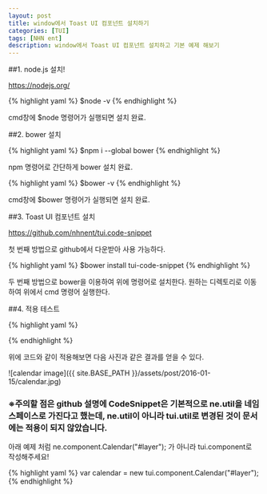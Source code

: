 ```yaml
---
layout: post
title: window에서 Toast UI 컴포넌트 설치하기
categories: [TUI]
tags: [NHN ent]
description: window에서 Toast UI 컴포넌트 설치하고 기본 예제 해보기
---
```



##1. node.js 설치!

https://nodejs.org/ 

{% highlight yaml %}
$node -v
{% endhighlight %}

cmd창에 $node 명령어가 실행되면 설치 완료.


##2. bower 설치

{% highlight yaml %}
$npm i --global bower
{% endhighlight %}

npm 명령어로 간단하게 bower 설치 완료.

{% highlight yaml %}
$bower -v
{% endhighlight %}

cmd창에 $bower 명령어가 실행되면 설치 완료.


##3. Toast UI 컴포넌트 설치

https://github.com/nhnent/tui.code-snippet

첫 번째 방법으로 github에서 다운받아 사용 가능하다.


{% highlight yaml %}
$bower install tui-code-snippet
{% endhighlight %}

두 번째 방법으로 bower을 이용하여 위에 명령어로 설치한다.
원하는 디렉토리로 이동하여 위에서 cmd 명령어 실행한다.


##4. 적용 테스트

{% highlight yaml %}
<!DOCTYPE html>
<html>
    <head>
        <meta charset="UTF-8"/>
        <script type="text/javascript" src="./js/jquery.min.js"></script>
        <script type="text/javascript" src="./js/code-snippet.js"></script>
        <script type="text/javascript" src="./js/calendar.min.js"></script>
    </head>
    <body>
    	<div id="layer"></div>
    </body>
    <script>
   	 	var calendar = new tui.component.Calendar("#layer");
	</script>
</html>
{% endhighlight %}


위에 코드와 같이 적용해보면 다음 사진과 같은 결과를 얻을 수 있다.

![calendar image]({{ site.BASE_PATH }}/assets/post/2016-01-15/calendar.jpg)

### ※주의할 점은 github 설명에 CodeSnippet은 기본적으로 ne.util을 네임스페이스로 가진다고 했는데, ne.util이 아니라 tui.util로 변경된 것이 문서에는 적용이 되지 않았습니다.
아래 예제 처럼 ne.component.Calendar("#layer"); 가 아니라 tui.component로 작성해주세요!

{% highlight yaml %}
var calendar = new tui.component.Calendar("#layer");
{% endhighlight %}
